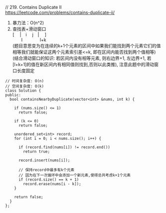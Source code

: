 // 219. Contains Duplicate II  
https://leetcode.com/problems/contains-duplicate-ii/  

1. 暴力法：O(n^2)
2. 查找表+滑动窗口  
[  &emsp;|&emsp;i  &emsp;j&emsp;|&emsp; ]  
&emsp;&emsp;l&emsp;&emsp;&emsp;&emsp;l+k  
(题目意思变为在连续的k+1个元素的区间中如果我们能找到两个元素它们的值相等我们就能保证这两个元素索引差<=k, 即在区间内能否找到两个值相等)  
(结合滑动窗口的知识: 若区间内没有相等元素, 则右边界+1, 左边界+1, 若[l+k+1]的值在新区间内有相同值则找到,否则以此类推), 注意此题中的滑动窗口长度固定
```
// 时间复杂度: O(n)
// 空间复杂度: O(k)
class Solution {
public:
  bool containsNearbyDuplicate(vector<int> &nums, int k) {

    if (nums.size() <= 1)
      return false;

    if (k <= 0)
      return false;

    unordered_set<int> record;
    for (int i = 0; i < nums.size(); i++) {

      if (record.find(nums[i]) != record.end())
        return true;

      record.insert(nums[i]);

      // 保持record中最多有k个元素
      // 因为在下一次循环中会添加一个新元素,使得总共考虑k+1个元素
      if (record.size() == k + 1)
        record.erase(nums[i - k]);
    }

    return false;
  }
};
```